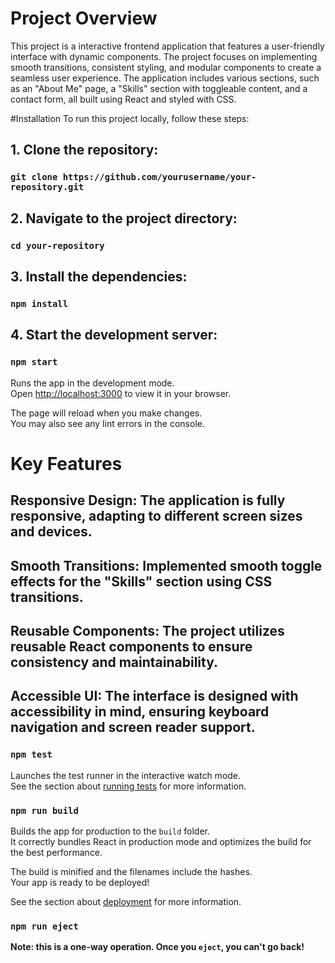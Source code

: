 # Project Overview
This project is a interactive frontend application that features a user-friendly interface with dynamic components. The project focuses on implementing smooth transitions, consistent styling, and modular components to create a seamless user experience. The application includes various sections, such as an "About Me" page, a "Skills" section with toggleable content, and a contact form, all built using React and styled with CSS.

#Installation
To run this project locally, follow these steps:

## 1. Clone the repository:

### `git clone https://github.com/yourusername/your-repository.git`

## 2. Navigate to the project directory:

### `cd your-repository`

## 3. Install the dependencies:

### `npm install`

## 4. Start the development server:

### `npm start`

Runs the app in the development mode.\
Open [http://localhost:3000](http://localhost:3000) to view it in your browser.

The page will reload when you make changes.\
You may also see any lint errors in the console.


# Key Features
## Responsive Design: The application is fully responsive, adapting to different screen sizes and devices.
## Smooth Transitions: Implemented smooth toggle effects for the "Skills" section using CSS transitions.
## Reusable Components: The project utilizes reusable React components to ensure consistency and maintainability.
## Accessible UI: The interface is designed with accessibility in mind, ensuring keyboard navigation and screen reader support.

### `npm test`

Launches the test runner in the interactive watch mode.\
See the section about [running tests](https://facebook.github.io/create-react-app/docs/running-tests) for more information.

### `npm run build`

Builds the app for production to the `build` folder.\
It correctly bundles React in production mode and optimizes the build for the best performance.

The build is minified and the filenames include the hashes.\
Your app is ready to be deployed!

See the section about [deployment](https://facebook.github.io/create-react-app/docs/deployment) for more information.

### `npm run eject`

**Note: this is a one-way operation. Once you `eject`, you can't go back!**

